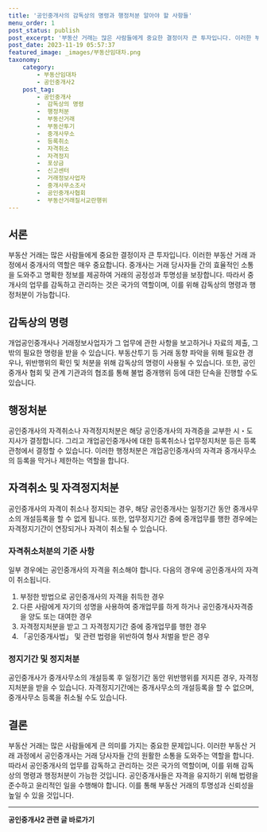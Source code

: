 ```yaml
---
title: '공인중개사의 감독상의 명령과 행정처분 알아야 할 사항들'
menu_order: 1
post_status: publish
post_excerpt: '부동산 거래는 많은 사람들에게 중요한 결정이자 큰 투자입니다. 이러한 부동산 거래 과정에서 중개사의 역할은 매우 중요합니다. 중개사는 거래 당사자들 간의 효율적인 소통을 도와주고 명확한 정보를 제공하여 거래의 공정성과 투명성을 보장합니다. 따라서 중개사의 업무를 감독하고 관리하는 것은 국가의 역할이며, 이를 위해 감독상의 명령과 행정처분이 가능합니다.'
post_date: 2023-11-19 05:57:37
featured_image: _images/부동산임대차.png
taxonomy:
    category:
        - 부동산임대차
        - 공인중개사2
    post_tag:
        - 공인중개사
        -  감독상의 명령
        -  행정처분
        -  부동산거래
        -  부동산투기
        -  중개사무소
        -  등록취소
        -  자격취소
        -  자격정지
        -  포상금
        -  신고센터
        -  거래정보사업자
        -  중개사무소조사
        -  공인중개사협회
        -  부동산거래질서교란행위
---
```



## 서론

부동산 거래는 많은 사람들에게 중요한 결정이자 큰 투자입니다. 이러한 부동산 거래 과정에서 중개사의 역할은 매우 중요합니다. 중개사는 거래 당사자들 간의 효율적인 소통을 도와주고 명확한 정보를 제공하여 거래의 공정성과 투명성을 보장합니다. 따라서 중개사의 업무를 감독하고 관리하는 것은 국가의 역할이며, 이를 위해 감독상의 명령과 행정처분이 가능합니다.

## 감독상의 명령

개업공인중개사나 거래정보사업자가 그 업무에 관한 사항을 보고하거나 자료의 제출, 그 밖의 필요한 명령을 받을 수 있습니다. 부동산투기 등 거래 동향 파악을 위해 필요한 경우나, 위반행위의 확인 및 처분을 위해 감독상의 명령이 사용될 수 있습니다. 또한, 공인중개사 협회 및 관계 기관과의 협조를 통해 불법 중개행위 등에 대한 단속을 진행할 수도 있습니다. 

## 행정처분

공인중개사의 자격취소나 자격정지처분은 해당 공인중개사의 자격증을 교부한 시・도지사가 결정합니다. 그리고 개업공인중개사에 대한 등록취소나 업무정지처분 등은 등록관청에서 결정할 수 있습니다. 이러한 행정처분은 개업공인중개사의 자격과 중개사무소의 등록을 막거나 제한하는 역할을 합니다.

## 자격취소 및 자격정지처분

공인중개사의 자격이 취소나 정지되는 경우, 해당 공인중개사는 일정기간 동안 중개사무소의 개설등록을 할 수 없게 됩니다. 또한, 업무정지기간 중에 중개업무를 행한 경우에는 자격정지기간이 연장되거나 자격이 취소될 수 있습니다.

### 자격취소처분의 기준 사항

일부 경우에는 공인중개사의 자격을 취소해야 합니다. 다음의 경우에 공인중개사의 자격이 취소됩니다.

1. 부정한 방법으로 공인중개사의 자격을 취득한 경우
2. 다른 사람에게 자기의 성명을 사용하여 중개업무를 하게 하거나 공인중개사자격증을 양도 또는 대여한 경우
3. 자격정지처분을 받고 그 자격정지기간 중에 중개업무를 행한 경우
4. 「공인중개사법」 및 관련 법령을 위반하여 형사 처벌을 받은 경우 

### 정지기간 및 정지처분

공인중개사가 중개사무소의 개설등록 후 일정기간 동안 위반행위를 저지른 경우, 자격정지처분을 받을 수 있습니다. 자격정지기간에는 중개사무소의 개설등록을 할 수 없으며, 중개사무소 등록을 취소될 수도 있습니다. 

## 결론

부동산 거래는 많은 사람들에게 큰 의미를 가지는 중요한 문제입니다. 이러한 부동산 거래 과정에서 공인중개사는 거래 당사자들 간의 원활한 소통을 도와주는 역할을 합니다. 따라서 공인중개사의 업무를 감독하고 관리하는 것은 국가의 역할이며, 이를 위해 감독상의 명령과 행정처분이 가능한 것입니다. 공인중개사들은 자격을 유지하기 위해 법령을 준수하고 윤리적인 일을 수행해야 합니다. 이를 통해 부동산 거래의 투명성과 신뢰성을 높일 수 있을 것입니다.
<!-- wp:separator -->
<hr class="wp-block-separator has-alpha-channel-opacity"/>
<!-- /wp:separator -->

<!-- wp:group {"backgroundColor":"base","layout":{"type":"constrained"}} -->
<div class="wp-block-group has-base-background-color has-background"><!-- wp:paragraph {"align":"center","fontSize":"medium"} -->
<p class="has-text-align-center has-large-font-size"><strong>공인중개사2 관련 글 바로가기</strong></p>
<!-- /wp:paragraph -->


<!-- wp:latest-posts
{"categories":[{"id":22741,"count":19,"description":"","link":"https://uknowlaw.com/category/%ea%b3%b5%ec%9d%b8%ec%a4%91%ea%b0%9c%ec%82%ac2/","name":"공인중개사2","slug":"공인중개사2","taxonomy":"category","parent":0,"meta":[],"_links":{"self":[{"href":"https://uknowlaw.com/wp-json/wp/v2/categories/22741"}],"collection":[{"href":"https://uknowlaw.com/wp-json/wp/v2/categories"}],"about":[{"href":"https://uknowlaw.com/wp-json/wp/v2/taxonomies/category"}],"wp:post_type":[{"href":"https://uknowlaw.com/wp-json/wp/v2/posts?categories=22741"}],"curies":[{"name":"wp","href":"https://api.w.org/{rel}","templated":true}]}}],"postsToShow":100,"excerptLength":28,"postLayout":"grid","columns":2,"featuredImageAlign":"left","featuredImageSizeSlug":"large","fontSize":"small"} /--></div>
<!-- /wp:group -->